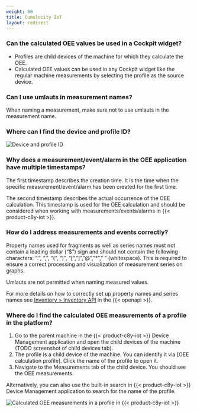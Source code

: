 ```yaml
---
weight: 80
title: Cumulocity IoT
layout: redirect
---
```


### Can the calculated OEE values be used in a Cockpit widget?

* Profiles are child devices of the machine for which they calculate the OEE.
* Calculated OEE values can be used in any Cockpit widget like the regular machine measurements by selecting the profile as the source device.

### Can I use umlauts in measurement names?

When naming a measurement, make sure not to use umlauts in the measurement name.

### Where can I find the device and profile ID?

![Device and profile ID](/images/oee/faq/faq-device-id.png)

###  Why does a measurement/event/alarm in the OEE application have multiple timestamps?

The first timestamp describes the creation time. It is the time when the specific measurement/event/alarm has been created for the first time.

The second timestamp describes the actual occurrence of the OEE calculation. This timestamp is used for the OEE calculation and should be considered when working with measurements/events/alarms in {{< product-c8y-iot >}}.

### How do I address measurements and events correctly?

Property names used for fragments as well as series names must not contain a leading dollar (“$”) sign and should not contain the following characters: “.”, “,”, “(“, “)”, “[“,”]”,”@”,”*”,” ” (whitespace). This is required to ensure a correct processing and visualization of measurement series on graphs.

Umlauts are not permitted when naming measured values.

For more details on how to correctly set up property names and series names see [Inventory > Inventory API](https://{{<domain-c8y>}}/api/#tag/Inventory-API) in the {{< openapi >}}.

### Where do I find the calculated OEE measurements of a profile in the platform?

1. Go to the parent machine in the {{< product-c8y-iot >}} Device Management application and open the child devices of the machine (TODO screenshot of child devices tab).
2. The profile is a child device of the machine. You can identify it via <profile-name>[OEE calculation profile]. Click the name of the profile to open it.
3. Navigate to the Measurements tab of the child device. You should see the OEE measurements.

Alternatively, you can also use the built-in search in {{< product-c8y-iot >}} Device Management application to search for the name of the profile.

![Calculated OEE measurements in a profile in {{< product-c8y-iot >}}](/images/oee/faq/faq-calculated-oee-measurement.png)
